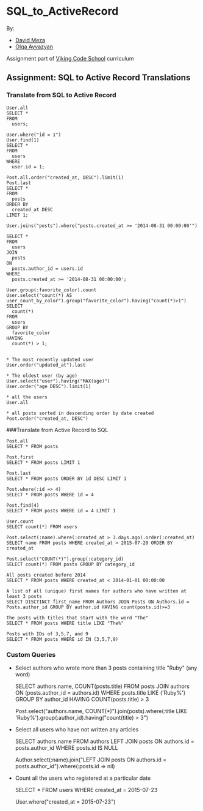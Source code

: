 # SQL_to_ActiveRecord

By:

* [David Meza](https://github.com/david-meza/)
* [Olga Ayvazyan](https://github.com/ayva)

Assignment part of [Viking Code School](http://www.vikingcodeschool.com/) curriculum

## Assignment: SQL to Active Record Translations

### Translate from SQL to Active Record

    User.all
    SELECT *
    FROM
      users;

    User.where("id = 1")
    User.find(1)
    SELECT *
    FROM
      users
    WHERE
      user.id = 1;

    Post.all.order("created_at, DESC").limit(1)
    Post.last
    SELECT *
    FROM
      posts
    ORDER BY
      created_at DESC
    LIMIT 1;

    User.joins("posts").where("posts.created_at >= '2014-08-31 00:00:00'")

    SELECT *
    FROM
      users
    JOIN
      posts
    ON
      posts.author_id = users.id
    WHERE
      posts.created_at >= '2014-08-31 00:00:00';

    User.group(:favorite_color).count
    User.select("count(*) AS user_count_by_color").group("favorite_color").having("count(*)>1")
    SELECT
      count(*)
    FROM
      users
    GROUP BY
      favorite_color
    HAVING
      count(*) > 1;


    * The most recently updated user
    User.order("updated_at").last

    * The oldest user (by age)
    User.select("user").having("MAX(age)")
    User.order("age DESC").limit(1)

    * all the users
    User.all

    * all posts sorted in descending order by date created
    Post.order("created_at, DESC")

###Translate from Active Record to SQL

    Post.all
    SELECT * FROM posts

    Post.first
    SELECT * FROM posts LIMIT 1

    Post.last
    SELECT * FROM posts ORDER BY id DESC LIMIT 1

    Post.where(:id => 4)
    SELECT * FROM posts WHERE id = 4

    Post.find(4)
    SELECT * FROM posts WHERE id = 4 LIMIT 1

    User.count
    SELECT count(*) FROM users

    Post.select(:name).where(:created_at > 3.days.ago).order(:created_at)
    SELECT name FROM posts WHERE created_at > 2015-07-20 ORDER BY created_at

    Post.select("COUNT(*)").group(:category_id)
    SELECT count(*) FROM posts GROUP BY category_id

    All posts created before 2014
    SELECT * FROM posts WHERE created_at < 2014-01-01 00:00:00

    A list of all (unique) first names for authors who have written at least 3 posts
    SELECT DISCTINCT first_name FROM Authors JOIN Posts ON Authors.id = Posts.author_id GROUP BY author.id HAVING count(posts.id)>=3

    The posts with titles that start with the word "The"
    SELECT * FROM posts WHERE title LIKE "The%"

    Posts with IDs of 3,5,7, and 9
    SELECT * FROM posts WHERE id IN (3,5,7,9)

### Custom Queries


* Select authors who wrote more than 3 posts containing title "Ruby" (any word)

    SELECT authors.name, COUNT(posts.title)
    FROM posts JOIN authors ON (posts.author_id = authors.id)
    WHERE posts.title LIKE ('Ruby%')
    GROUP BY author_id
    HAVING COUNT(posts.title) > 3

    Post.select("authors.name, COUNT(*)").join(posts).where(:title LIKE 'Ruby%').group(:author_id).having("count(title) > 3")



* Select all users who have not written any articles

    SELECT authors.name
    FROM authors LEFT JOIN posts ON authors.id = posts.author_id
    WHERE posts.id IS NULL


    Author.select(:name).join("LEFT JOIN posts ON authors.id = posts.author_id").where(:posts.id => nil)


* Count all the users who registered at a particular date

    SELECT *
    FROM users
    WHERE created_at = 2015-07-23

    User.where("created_at = 2015-07-23")










